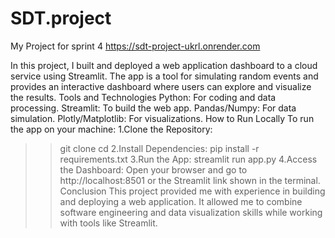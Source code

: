 # SDT.project
My Project for sprint 4
https://sdt-project-ukrl.onrender.com

In this project, I built and deployed a web application dashboard to a cloud service using Streamlit. The app is a tool for simulating random events and provides an interactive dashboard where users can explore and visualize the results.
Tools and Technologies
Python: For coding and data processing.
Streamlit: To build the web app.
Pandas/Numpy: For data simulation.
Plotly/Matplotlib: For visualizations.
How to Run Locally
To run the app on your machine:
1.Clone the Repository:
>>git clone <repository-link> cd <project-folder> 
2.Install Dependencies:
>>pip install -r requirements.txt 
3.Run the App:
>>streamlit run app.py 
4.Access the Dashboard:
Open your browser and go to http://localhost:8501 or the Streamlit link shown in the terminal.
Conclusion
This project provided me with experience in building and deploying a web application. It allowed me to combine software engineering and data visualization skills while working with tools like Streamlit.